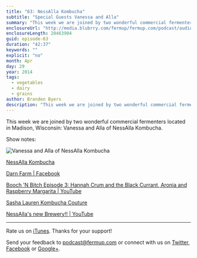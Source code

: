 ```yaml
---
title: "63: NessAlla Kombucha"
subtitle: "Special Guests Vanessa and Alla"
summary: "This week we are joined by two wonderful commercial fermenters located in Madison, Wisconsin: Vanessa and Alla of NessAlla Kombucha."
enclosureUrl: "http://media.blubrry.com/fermup/fermup.com/podcast/audio/fermup-63.mp3"
enclosureLength: 20463904
guid: episode-63
duration: "42:37"
keywords: ""
explicit: "no"
month: Apr
day: 29
year: 2014
tags:
  - vegetables
  - dairy
  - grains
author: Branden Byers
description: "This week we are joined by two wonderful commercial fermenters located in Madison, Wisconsin: Vanessa and Alla of NessAlla Kombucha."
---
```

This week we are joined by two wonderful commercial fermenters located in Madison, Wisconsin: Vanessa and Alla of NessAlla Kombucha.

Show notes:

![Vanessa and Alla of NessAlla Kombucha](/images/episode-63-nessalla-kombucha.jpg "FermUp 63: NessAlla Kombucha")

[NessAlla Kombucha](http://www.nessalla.com/)

[Darn Farm | Facebook](https://www.facebook.com/pages/Darn-Farm/345270132249684?sk=timeline)

[Booch 'N Bitch Episode 3: Hannah Crum and the Black Currant, Aronia and Raspberry Margarita | YouTube](https://www.youtube.com/watch?v=eJFzZdV4F6Y)

[Sasha Lauren Kombucha Couture](http://kombuchajewelry.com/)

[NessAlla's new Brewery!! | YouTube](https://www.youtube.com/watch?v=nrL7DT-GjGo)

---

Rate us on [iTunes](http://itunes.apple.com/podcast/fermup-fermented-food-podcast/id593958494). Thanks for your support!

Send your feedback to <a href="mailto:podcast@fermup.com">podcast@fermup.com</a> or connect with us on [Twitter](https://twitter.com/fermup), [Facebook](http://www.facebook.com/fermup) or [Google+](https://google.com/+fermup).